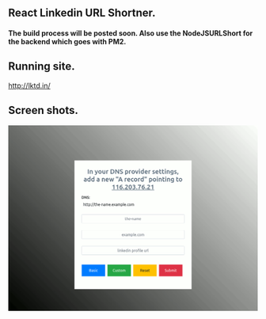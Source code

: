 ## React Linkedin URL Shortner.  

#### The build process will be posted soon.  Also use the NodeJSURLShort for the backend which goes with PM2. 

## Running site. 
http://lktd.in/

## Screen shots. 
![alt text](lktd.gif)
